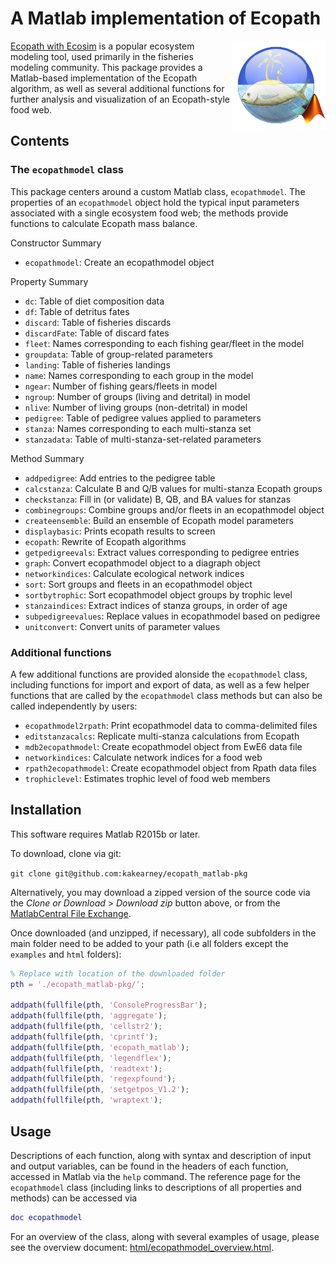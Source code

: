 # A Matlab implementation of Ecopath 

<img style="float: right;" width="150px" src="matlabEcopathLogo.png">

[Ecopath with Ecosim](http://www.ecopath.org) is a popular ecosystem modeling tool, used primarily in the fisheries modeling community. This package provides a Matlab-based implementation of the Ecopath algorithm, as well as several additional functions for further analysis and visualization of an Ecopath-style food web.


## Contents

### The `ecopathmodel` class

This package centers around a custom Matlab class, `ecopathmodel`.  The properties of an `ecopathmodel` object hold the typical input parameters associated with a single ecosystem food web; the methods provide functions to calculate Ecopath mass balance.

Constructor Summary

*  `ecopathmodel`:	Create an ecopathmodel object 

Property Summary

*  `dc`:	Table of diet composition data 
*  `df`:	Table of detritus fates 
*  `discard`:	Table of fisheries discards 
*  `discardFate`:	Table of discard fates 
*  `fleet`:	Names corresponding to each fishing gear/fleet in the model 
*  `groupdata`:	Table of group-related parameters 
*  `landing`:	Table of fisheries landings 
*  `name`:	Names corresponding to each group in the model 
*  `ngear`:	Number of fishing gears/fleets in model 
*  `ngroup`:	Number of groups (living and detrital) in model 
*  `nlive`:	Number of living groups (non-detrital) in model 
*  `pedigree`:	Table of pedigree values applied to parameters 
*  `stanza`:	Names corresponding to each multi-stanza set 
*  `stanzadata`:	Table of multi-stanza-set-related parameters 

Method Summary

*  `addpedigree`:	Add entries to the pedigree table 
*  `calcstanza`:	Calculate B and Q/B values for multi-stanza Ecopath groups 
*  `checkstanza`:	Fill in (or validate) B, QB, and BA values for stanzas 
*  `combinegroups`:	Combine groups and/or fleets in an ecopathmodel object 
*  `createensemble`:	Build an ensemble of Ecopath model parameters 
*  `displaybasic`:	Prints ecopath results to screen 
*  `ecopath`:	Rewrite of Ecopath algorithms 
*  `getpedigreevals`:	Extract values corresponding to pedigree entries 
*  `graph`:	Convert ecopathmodel object to a diagraph object 
*  `networkindices`:	Calculate ecological network indices 
*  `sort`:	Sort groups and fleets in an ecopathmodel object 
*  `sortbytrophic`:	Sort ecopathmodel object groups by trophic level 
*  `stanzaindices`:	Extract indices of stanza groups, in order of age 
*  `subpedigreevalues`:	Replace values in ecopathmodel based on pedigree 
*  `unitconvert`:	Convert units of parameter values 

### Additional functions

A few additional functions are provided alonside the `ecopathmodel` class, including functions for import and export of data, as well as a few helper functions that are called by the `ecopathmodel` class methods but can also be called independently by users:

* `ecopathmodel2rpath`: Print ecopathmodel data to comma-delimited files
* `editstanzacalcs`: Replicate multi-stanza calculations from Ecopath
* `mdb2ecopathmodel`: Create ecopathmodel object from EwE6 data file
* `networkindices`: Calculate network indices for a food web
* `rpath2ecopathmodel`: Create ecopathmodel object from Rpath data files
* `trophiclevel`: Estimates trophic level of food web members

## Installation

This software requires Matlab R2015b or later.  

To download, clone via git:

`git clone git@github.com:kakearney/ecopath_matlab-pkg`

Alternatively, you may download a zipped version of the source code via the _Clone or Download_ > _Download zip_ button above, or from the [MatlabCentral File Exchange](http://www.mathworks.com/matlabcentral/fileexchange/40082-ecopathlite-m--a-matlab-implementation-of-ecopath "FEX ecopath_matlab").

Once downloaded (and unzipped, if necessary), all code subfolders in the main folder need to be added to your path (i.e all folders except the `examples` and `html` folders):

```matlab
% Replace with location of the downloaded folder
pth = './ecopath_matlab-pkg/';

addpath(fullfile(pth, 'ConsoleProgressBar'); 
addpath(fullfile(pth, 'aggregate'); 
addpath(fullfile(pth, 'cellstr2'); 
addpath(fullfile(pth, 'cprintf'); 
addpath(fullfile(pth, 'ecopath_matlab'); 
addpath(fullfile(pth, 'legendflex'); 
addpath(fullfile(pth, 'readtext'); 
addpath(fullfile(pth, 'regexpfound'); 
addpath(fullfile(pth, 'setgetpos_V1.2'); 
addpath(fullfile(pth, 'wraptext'); 
```

## Usage

Descriptions of each function, along with syntax and description of input and output variables, can be found in the headers of each function, accessed in Matlab via the `help` command.  The reference page for the `ecopathmodel` class (including links to descriptions of all properties and methods) can be accessed via 

```matlab
doc ecopathmodel
```

For an overview of the class, along with several examples of usage, please see the overview document: [html/ecopathmodel_overview.html](https://rawgit.com/kakearney/ecopath_matlab-pkg/master/html/ecopathmodel_overview.html).




